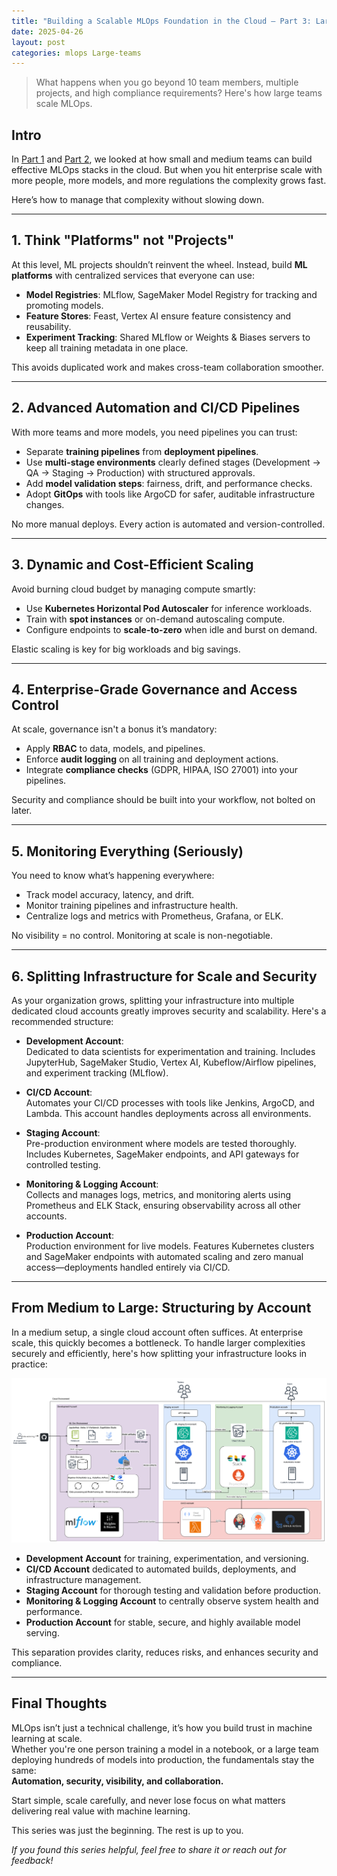 ```yaml
---
title: "Building a Scalable MLOps Foundation in the Cloud – Part 3: Large Teams Setup"
date: 2025-04-26
layout: post
categories: mlops Large-teams
---
```


> What happens when you go beyond 10 team members, multiple projects, and high compliance requirements? Here's how large teams scale MLOps.

## Intro

In [Part 1](https://mostafax.github.io/mlops-small-teams/) and [Part 2](https://mostafax.github.io/mlops-medium-teams/), we looked at how small and medium teams can build effective MLOps stacks in the cloud. But when you hit enterprise scale with more people, more models, and more regulations the complexity grows fast.

Here’s how to manage that complexity without slowing down.

---

## 1. Think "Platforms" not "Projects"

At this level, ML projects shouldn’t reinvent the wheel. Instead, build **ML platforms** with centralized services that everyone can use:

- **Model Registries**: MLflow, SageMaker Model Registry for tracking and promoting models.
- **Feature Stores**: Feast, Vertex AI   ensure feature consistency and reusability.
- **Experiment Tracking**: Shared MLflow or Weights & Biases servers to keep all training metadata in one place.

This avoids duplicated work and makes cross-team collaboration smoother.

---

## 2. Advanced Automation and CI/CD Pipelines

With more teams and more models, you need pipelines you can trust:

- Separate **training pipelines** from **deployment pipelines**.
- Use **multi-stage environments** clearly defined stages (Development → QA → Staging → Production) with structured approvals.
- Add **model validation steps**: fairness, drift, and performance checks.
- Adopt **GitOps** with tools like ArgoCD for safer, auditable infrastructure changes.

No more manual deploys. Every action is automated and version-controlled.

---

## 3. Dynamic and Cost-Efficient Scaling

Avoid burning cloud budget by managing compute smartly:

- Use **Kubernetes Horizontal Pod Autoscaler** for inference workloads.
- Train with **spot instances** or on-demand autoscaling compute.
- Configure endpoints to **scale-to-zero** when idle and burst on demand.

Elastic scaling is key for big workloads and big savings.

---

## 4. Enterprise-Grade Governance and Access Control

At scale, governance isn't a bonus it’s mandatory:

- Apply **RBAC** to data, models, and pipelines.
- Enforce **audit logging** on all training and deployment actions.
- Integrate **compliance checks** (GDPR, HIPAA, ISO 27001) into your pipelines.

Security and compliance should be built into your workflow, not bolted on later.

---

## 5. Monitoring Everything (Seriously)

You need to know what’s happening everywhere:

- Track model accuracy, latency, and drift.
- Monitor training pipelines and infrastructure health.
- Centralize logs and metrics with Prometheus, Grafana, or ELK.

No visibility = no control. Monitoring at scale is non-negotiable.

---

## 6. Splitting Infrastructure for Scale and Security

As your organization grows, splitting your infrastructure into multiple dedicated cloud accounts greatly improves security and scalability. Here's a recommended structure:

- **Development Account**:  
  Dedicated to data scientists for experimentation and training. Includes JupyterHub, SageMaker Studio, Vertex AI, Kubeflow/Airflow pipelines, and experiment tracking (MLflow).

- **CI/CD Account**:  
  Automates your CI/CD processes with tools like Jenkins, ArgoCD, and Lambda. This account handles deployments across all environments.

- **Staging Account**:  
  Pre-production environment where models are tested thoroughly. Includes Kubernetes, SageMaker endpoints, and API gateways for controlled testing.

- **Monitoring & Logging Account**:  
  Collects and manages logs, metrics, and monitoring alerts using Prometheus and ELK Stack, ensuring observability across all other accounts.

- **Production Account**:  
  Production environment for live models. Features Kubernetes clusters and SageMaker endpoints with automated scaling and zero manual access—deployments handled entirely via CI/CD.

---

## From Medium to Large: Structuring by Account

In a medium setup, a single cloud account often suffices. At enterprise scale, this quickly becomes a bottleneck. To handle larger complexities securely and efficiently, here's how splitting your infrastructure looks in practice:

![Enterprise Architecture Overview](/images/large-team-mlops.png)

- **Development Account** for training, experimentation, and versioning.
- **CI/CD Account** dedicated to automated builds, deployments, and infrastructure management.
- **Staging Account** for thorough testing and validation before production.
- **Monitoring & Logging Account** to centrally observe system health and performance.
- **Production Account** for stable, secure, and highly available model serving.

This separation provides clarity, reduces risks, and enhances security and compliance.

---


## Final Thoughts

MLOps isn’t just a technical challenge, it’s how you build trust in machine learning at scale.  
Whether you're one person training a model in a notebook, or a large team deploying hundreds of models into production, the fundamentals stay the same:  
**Automation, security, visibility, and collaboration.**

Start simple, scale carefully, and never lose focus on what matters delivering real value with machine learning.

This series was just the beginning. The rest is up to you.

_If you found this series helpful, feel free to share it or reach out for feedback!_
